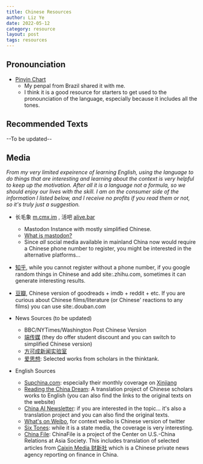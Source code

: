 ```yaml
---
title: Chinese Resources
author: Liz Ye
date: 2022-05-12
category: resource
layout: post
tags: resources
---
```


## Pronounciation

- [Pinyin Chart](https://yoyochinese.com/chinese-learning-tools/Mandarin-Chinese-pronunciation-lesson/pinyin-chart-table)
   - My penpal from Brazil shared it with me. 
   - I think it is a good resource for starters to get used to the pronounciation of the language, especially because it includes all the tones. 

## Recommended Texts



--To be updated--

## Media

*From my very limited expeirence of learning English, using the language to do things that are interesting and learning about the context is very helpful to keep up the motivation. After all it is a language not a formula, so we should enjoy our lives with the skill. I am on the consumer side of the information I listed below, and I receive no profits if you read them or not, so it's truly just a suggestion.*

- 长毛象 [m.cmx.im](m.cmx.im) , 活吧 [alive.bar](alive.bar)
   - Mastodon Instance with mostly simplified Chinese. 
   - [What is mastodon?](https://en.wikipedia.org/wiki/Mastodon_(software))
   - Since *all* social media available in mainland China now would require a Chinese phone number to register, you might be interested in the alternative platforms...
 - [知乎](zhihu.com), while you cannot register without a phone number, if you google random things in Chinese and add site:.zhihu.com, sometimes it can generate interesting results.
 - [豆瓣](douban.com), Chinese version of goodreads + imdb + reddit + etc. If you are curious about Chinese films/literature (or Chinese' reactions to any films) you can use site:.douban.com

 - News Sources (to be updated)
   - BBC/NYTimes/Washington Post Chinese Version
   - [端传媒](https://theinitium.com/) (they do offer student discount and you can switch to simplified Chinese version)
   - [方可成新闻实验室](https://newslab.info/) 
   - [爱思想](https://www.aisixiang.com/): Selected works from scholars in the thinktank. 
 - English Sources
   - [Supchina.com](https://supchina.com/): especially their monthly coverage on [Xinjiang](https://supchina.com/tag/xinjiang-column/)
   - [Reading the China Dream](https://www.readingthechinadream.com/): A translation project of Chinese scholars works to English (you can also find the links to the original texts on the website)
   - [China AI Newsletter](https://chinai.substack.com/): if you are interested in the topic... it's also a translation project and you can also find the original texts.
   - [What's on Weibo](https://www.whatsonweibo.com/), for context weibo is Chinese version of twitter
   - [Six Tones](https://www.sixthtone.com/): while it is a state media, the coverage is very interesting.
   - [China File](https://www.chinafile.com/): ChinaFile is a project of the Center on U.S.-China Relations at Asia Society. This includes translation of selected articles from [Caixin Media 财新社](https://www.chinafile.com/reporting-opinion/caixin-media) which is a Chinese private news agency reporting on finance in China. 